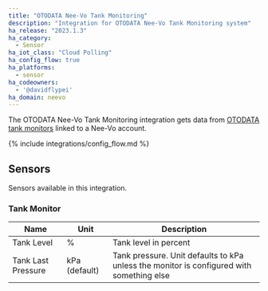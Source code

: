 ```yaml
---
title: "OTODATA Nee-Vo Tank Monitoring"
description: "Integration for OTODATA Nee-Vo Tank Monitoring system"
ha_release: "2023.1.3"
ha_category:
  - Sensor
ha_iot_class: "Cloud Polling"
ha_config_flow: true
ha_platforms:
  - sensor
ha_codeowners:
  - '@davidflypei'
ha_domain: neevo
---
```


The OTODATA Nee-Vo Tank Monitoring integration gets data from [OTODATA tank monitors](https://www.otodatatankmonitors.com/) linked to a Nee-Vo account. 

{% include integrations/config_flow.md %}

## Sensors

Sensors available in this integration.

### Tank Monitor

| Name | Unit | Description |
| ---- | ---- | ----------- |
| Tank Level | % | Tank level in percent |
| Tank Last Pressure | kPa (default) | Tank pressure. Unit defaults to kPa unless the monitor is configured with something else |
